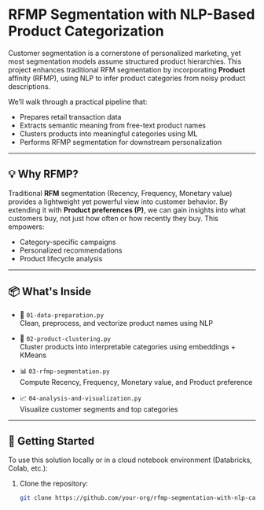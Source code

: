 # RFMP Segmentation with NLP-Based Product Categorization

Customer segmentation is a cornerstone of personalized marketing, yet most segmentation models assume structured product hierarchies. This project enhances traditional RFM segmentation by incorporating **Product** affinity (RFMP), using NLP to infer product categories from noisy product descriptions.

We’ll walk through a practical pipeline that:

- Prepares retail transaction data
- Extracts semantic meaning from free-text product names
- Clusters products into meaningful categories using ML
- Performs RFMP segmentation for downstream personalization

---

## 💡 Why RFMP?

Traditional **RFM** segmentation (Recency, Frequency, Monetary value) provides a lightweight yet powerful view into customer behavior. By extending it with **Product preferences (P)**, we can gain insights into what customers buy, not just how often or how recently they buy. This empowers:

- Category-specific campaigns
- Personalized recommendations
- Product lifecycle analysis

---

## 📦 What's Inside

- 🧹 `01-data-preparation.py`  
  Clean, preprocess, and vectorize product names using NLP

- 🤖 `02-product-clustering.py`  
  Cluster products into interpretable categories using embeddings + KMeans

- 📊 `03-rfmp-segmentation.py`  
  Compute Recency, Frequency, Monetary value, and Product preference

- 📈 `04-analysis-and-visualization.py`  
  Visualize customer segments and top categories

---

## 🚀 Getting Started

To use this solution locally or in a cloud notebook environment (Databricks, Colab, etc.):

1. Clone the repository:
   ```bash
   git clone https://github.com/your-org/rfmp-segmentation-with-nlp-categorization.git
   ```
